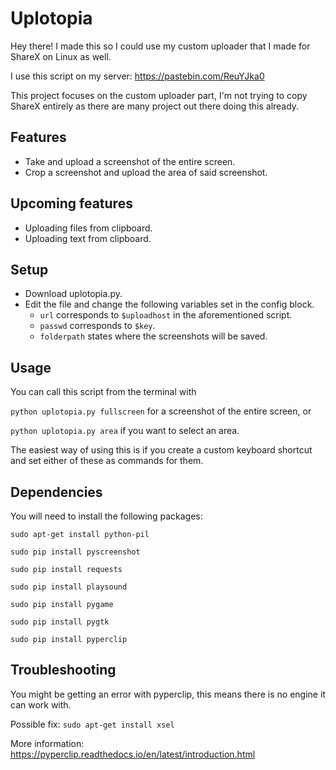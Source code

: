 # Uplotopia

Hey there!
I made this so I could use my custom uploader that I made for ShareX on Linux as well.

I use this script on my server:  https://pastebin.com/ReuYJka0

This project focuses on the custom uploader part, I'm not trying to copy ShareX entirely as there are many project out there doing this already.


## Features
* Take and upload a screenshot of the entire screen.
* Crop a screenshot and upload the area of said screenshot.


## Upcoming features
* Uploading files from clipboard.
* Uploading text from clipboard.


## Setup
* Download uplotopia.py.
* Edit the file and change the following variables set in the config block.
  * `url` corresponds to `$uploadhost` in the aforementioned script.
  * `passwd` corresponds to `$key`.
  * `folderpath` states where the screenshots will be saved.


## Usage
You can call this script from the terminal with 

`python uplotopia.py fullscreen` for a screenshot of the entire screen, or


`python uplotopia.py area` if you want to select an area. 

The easiest way of using this is if you create a custom keyboard shortcut and set either of these as commands for them.


## Dependencies
You will need to install the following packages:

`sudo apt-get install python-pil`

`sudo pip install pyscreenshot`

`sudo pip install requests`

`sudo pip install playsound`

`sudo pip install pygame`

`sudo pip install pygtk`

`sudo pip install pyperclip`

## Troubleshooting

You might be getting an error with pyperclip, this means there is no engine it can work with.

Possible fix: `sudo apt-get install xsel`

More information: https://pyperclip.readthedocs.io/en/latest/introduction.html
